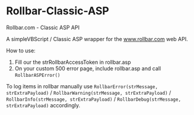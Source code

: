 # Rollbar-Classic-ASP
Rollbar.com - Classic ASP API

A simpleVBScript / Classic ASP wrapper for the www.rollbar.com web API. 

How to use: 
1. Fill our the strRollbarAccessToken in rollbar.asp
1. On your custom 500 error page, include rollbar.asp and call `RollbarASPError()`

To log items in rollbar manually use `RollbarError(strMessage, strExtraPayload)` / `RollbarWarning(strMessage, strExtraPayload)` / `RollbarInfo(strMessage, strExtraPayload)` / `RollbarDebug(strMessage, strExtraPayload)` accordingly.